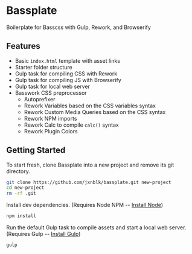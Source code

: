# Bassplate
Boilerplate for Basscss with Gulp, Rework, and Browserify

## Features
- Basic `index.html` template with asset links
- Starter folder structure
- Gulp task for compiling CSS with Rework
- Gulp task for compiling JS with Browserify
- Gulp task for local web server
- Basswork CSS preprocessor
  - Autoprefixer
  - Rework Variables based on the CSS variables syntax
  - Rework Custom Media Queries based on the CSS syntax
  - Rework NPM imports
  - Rework Calc to compile `calc()` syntax
  - Rework Plugin Colors

## Getting Started

To start fresh, clone Bassplate into a new project and remove its git directory.

``` bash
git clone https://github.com/jxnblk/bassplate.git new-project
cd new-project
rm -rf .git
```

Install dev dependencies. (Requires Node NPM -- [Install Node](http://nodejs.org/download/))

``` bash
npm install
```

Run the default Gulp task to compile assets and start a local web server.
(Requires Gulp -- [Install Gulp](https://github.com/gulpjs/gulp/blob/master/docs/getting-started.md#getting-started))

``` bash
gulp
```


